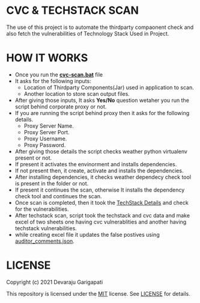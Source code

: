 # CVC & TECHSTACK SCAN

The use of this project is to automate the thirdparty compaonent check and also fetch the vulnerabilities of Technology Stack Used in Project.

# HOW IT WORKS

- Once you run the **[cvc-scan.bat](https://github.com/devarajug/CVC-TechStack/blob/main/cvc-scan.bat)** file 
- It asks for the following inputs:
    - Location of Thirdparty Components(Jar) used in application to scan.
    - Another location to store scan output files.
- After giving those inputs, It asks __Yes/No__ question wetaher you run the script behind corporate proxy or not.
- If you are running the script behind proxy then it asks for the following details.
    - Proxy Server Name.
    - Proxy Server Port.
    - Proxy Username.
    - Proxy Password.
- After giving those details the script checks weather python virtualenv present or not.
- If present it activates the envinorment and installs dependencies.
- If not present then, it create, activate and installs the dependencies.
- After installing dependencies, it checks weather dependecy check tool is present in the folder or not.
- If present it continues the scan, otherwise It installs the dependency check tool and continues the scan.
- Once scan is completed, then it took the [TechStack Details](https://github.com/devarajug/CVC-TechStack/blob/main/Utils/tech_stack_details.json) and check for the vulnerabilities.
- After techstack scan, script took the techstack and cvc data and make excel of two sheets one having cvc vulnerablities and another having techstack vulnerabilities.
- while creating excel file it updates the false postives using [auditor_comments.json](https://github.com/devarajug/CVC-TechStack/blob/main/Utils/auditor_comments.json).


# LICENSE

Copyright (c) 2021 Devaraju Garigapati

This repository is licensed under the [MIT](https://opensource.org/licenses/MIT) license.
See [LICENSE](https://opensource.org/licenses/MIT) for details.